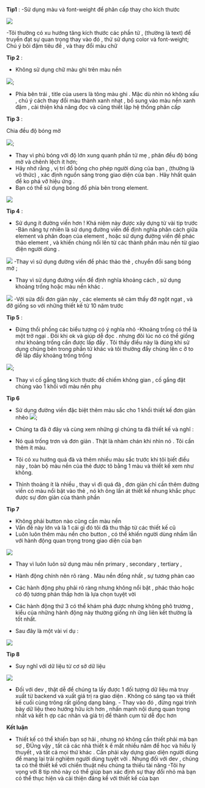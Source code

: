**Tip1** : 
-Sử dụng màu và font-weight để phân cấp thay cho kích 
thước

![](./img/img1.png)

-Tôi thường có xu hướng tăng kích thước các phần 
tử , (thường là text) để truyền đạt sự quan trọng
thay vào đó , thử sử dụng color và font-weight;
Chú ý bôi đậm tiêu đề , và thay đổi màu chữ


 

**Tip 2** :
- Không sử dụng chữ màu ghi trên màu nền

![](./img/img2.png);

- Phía bên trái , title của users là tông màu ghi . Mặc dù nhìn nó không xấu , chú ý cách thay đổi màu thành xanh nhạt
 , bổ sung vào màu nền xanh đậm , cải thiện khả năng đọc và cũng thiết lập hệ thống phân cấp 
 
 **Tip 3** : 
 
 Chia đều độ bóng mờ 
 
 ![](./img/img3.1.png);
 
 - Thay vì phủ bóng với độ lớn xung quanh phần tử mẹ , phân đều độ bóng mờ và chênh lệch ít  hơn; 
 - Hãy nhớ rằng , vị trí đổ bóng cho phép người dùng của bạn , (thường là vô thức) , xác định nguồn sáng trong giao
  diện của bạn . Hãy hhất quán để ko phá vỡ hiệu ứng .
 - Bạn có thể sử dụng bóng đổ phía bên trong element.
 
 ![](./img/img3.2.png)
 
 **Tip 4** : 
 - Sử dụng ít đường viền hơn ! Khá  niệm này được xây dựng từ vài tip trước 
 -Bản năng tự nhiên là sử dụng đường viền để định  nghĩa phân cách giữa element và phân đoạn của element , hoặc sử dụng
  đường viền để phác thảo element , và khiến chúng nổi lên từ các thành phần màu nền từ giao điện người dùng .
  
  ![](./img/img4.1.png)
  -Thay vì sử dụng đường viền để phác thảo thẻ , chuyển đổi sang bóng mờ ;
  - Thay vì sử dụng đường viền để định nghĩa khoảng cách , sử dụng khoảng trống hoặc màu nền khác .
  
  ![](./img/img4.2.png)
 -Với sửa đổi đơn giản này , các elements sẽ cảm thấy đỡ ngột ngạt , và đỡ giống so với những thiết kế từ 10 năm trước 
 
 **Tip 5** :
 - Đừng thổi phồng các biểu tượng có ý nghĩa nhỏ
 -Khoảng trống có thể là một trở  ngại . Đôi khi  ok và giúp dễ đọc . nhưng đôi lúc nó có thể giống như khoảng trống
  cần được lấp đầy . Tôi thấy điều này là đúng khi sử dụng chúng bên trong phần tử khác và tôi thường đẩy chúng lên c
  ỡ to để lấp đầy khoảng trống
  trống
  
  ![](./img/img5.png);
  
  - Thay vì cố gắng tăng kích thước để chiếm không gian , cố gắng đặt chúng vào 1 khối với màu nền 
  phụ
  
  **Tip 6**
  - Sử dụng  đường viền đặc biệt thêm màu sắc cho 1 khối thiết kế đơn giản 
  nhẽo
  ![](./img/img6.png);
  
  - Chúng ta đã ở đây và cùng xem những gì chúng ta đã thiết kế và nghĩ :
  - Nó quá trống trơn và đơn giản . Thật là nhàm chán khi nhìn nó . Tôi cần thêm ít màu.
  - Tôi có xu hướng quá đà và thêm nhiều màu sắc trước khi tôi biết điều này , toàn bộ màu nền của thẻ được tô bằng 1
   màu và thiết kế xem như không.
   - Thỉnh thoảng ít là nhiều , thay vì đi quá đà , đơn giản chỉ cần thêm đường viền có màu nổi bật vào thẻ , nó kh
   ông lấn át thiết kế nhung khắc phục được sự đơn giản của thành 
   phần
   
   
   **Tip 7**
   
   - Không phải button nào cũng cần màu nền 
   - Vấn đề này lớn và là 1 cái gì đó tôi đã thu thập từ các thiết kế 
   cũ
   - Luôn luôn thêm màu nền cho button , có thể khiến người dùng nhầm lẫn với hành động quan trọng trong giao diện của 
   bạn
   
   ![](./img/img7.1.png)
   
   - Thay vì luôn luôn sử dụng màu nền primary , secondary , tertiary  , 
   
   - Hành động chính nên rõ ràng . Màu nền đồng nhất , sự tương phản cao 
   - Các hành động phụ phải rõ ràng nhưng không nổi bật , phác thảo hoặc có độ tương phản thấp hơn là lựa chọn tuyệt 
   vời
   - Các hành động thứ 3 có thể khám phá được nhưng không phô trương , kiểu của những hành động này thường giống nh
   ững liên kết thường là tốt nhất.
   
  - Sau đây là một vài ví dụ : 
  
  ![](./img/img7.2.png)

   **Tip 8**
   
   - Suy nghĩ với dữ liệu từ cơ sở dữ 
   liệu
   
   ![](./img/img8.png)
   - Đối với dev , thật dễ để chúng ta lấy được 1 đối tượng dữ liệu mà truy xuất từ backend và xuất giá trị ra giao
    diện . Không có sáng tạo và thiết kế cuối cùng trông rất giống dạng bảng.
    - Thay vào đó , đừng ngại trình bày dữ liệu theo hướng hữu ích hơn , nhấn mạnh nội dung quan trọng nhất và kết h
    ợp các nhãn và giá trị để thành cụm từ dễ đọc hơn 
    
   **Kết luận**
   - Thiết kế có thể khiến bạn sợ hãi , nhưng nó không cần thiết phải mà bạn sợ , ĐÚng vậy , tất cả các nhà thiết k
   ế mất nhiều năm để học và hiểu lý thuyết , và tất cả mọi thứ khác . Cần phải xây dựng giao diện người dùng để mang
    lại trải nghiệm người dùng tuyệt vời . Nhung đối với dev , chúng ta có thể thiết kế với chiến thuật nếu chúng ta
     thiếu tài năng
     -Tôi hy vọng với 8 tip  nhỏ này   có thể giúp bạn xác định sự thay đổi nhỏ mà bạn có thể thục hiện và cải thiện
      đáng kể với thiết kế của bạn 